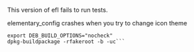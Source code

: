 This version of efl fails to run tests.

elementary_config crashes when you try to change icon  theme

```
export DEB_BUILD_OPTIONS="nocheck"
dpkg-buildpackage -rfakeroot -b -uc```
